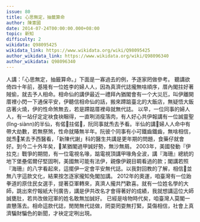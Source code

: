 ```yaml
---
issue: 80
title: 心思無定，抽籤算命
author: 陳憲國
date: 2014-07-24T00:00:00.000+08:00
topic: 新知
difficulty: 2
wikidata: Q98095425
wikidata_link: https://www.wikidata.org/wiki/Q98095425
author_wikidata_link: https://www.wikidata.org/wiki/Q98096340
author_wikidata: Q98096340
---
```

人講：「心思無定，抽籤算命。」下面是一寡過去的例，予逐家罔做參考。
聽講欲倚四十年前，基隆有一位姓李的婦人人，因為真濟代誌攏無啥順序，厝內閣拄好著賊偷，就去予人相命。相命仙的講伊最近一禮拜內猶閣會有一个大災厄，叫伊離開厝裡小閃一下通保平安，伊聽信相命仙的話，搬來蹛踮臺北的大飯店，無疑悟大飯店著火燒，伊的性命煞無去，若是蹛踮厝裡毋就無代誌。
以早，一位同事的婦人人，有一站仔定定袂食袂睏得，一直咧消瘦落肉，有人好心共伊報講有一位誠靈聖(lîng-siànn)的半仙，有偌𠢕拄偌𠢕，阮同事就𤆬去予看。半仙的講𪜶婦人人命中有帶大劫數，若無祭煞，性命就賰無半年。阮彼个同事有小可鐵齒鐵齒，無啥相信，就𤆬𪜶某去予西醫看，「新陳代謝」科的醫生共講是更年期的問題，食藥仔就會好。到今二十外年矣，𪜶某猶閣過甲誠好勢，無沙無屑。
2003年，美國發動『伊拉克』戰爭的期間，有一位電視名喙，踮電視頂講甲喙角全波，講『海珊』總統的地下堡壘偌爾仔堅固咧，美國無可能有法伊，親像伊親目睭看過的款；閣講若照『海珊』的八字看起來，這擺伊一定會平安無代誌。以我對回教的了解，相信𪜶並無八字這款文化，結果按怎逐家攏知免閣加講。
2012年的奧運，咱臺灣有一位跆拳道的原住民女選手，提著亞軍轉來，真濟人攏共鬥歡喜。就有一位姓名學的大師，跳出來佇報紙大刊廣告，講是伊共改名才會得著好的成績，我就想講這位大師誠甕肚，若共改做冠軍的姓名敢無加誠好。
已經是啥物時代矣，咱臺灣人莫閣一直戇落去。相命這款代誌，閒閒無代誌做，罔耍罔耍無打緊，莫傷相信，社會上真濟騙財騙色的新聞，才袂定定咧出現。
